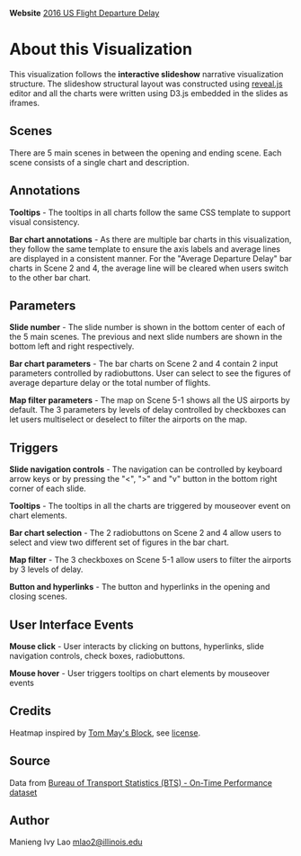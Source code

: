**Website**  [2016 US Flight Departure Delay](https://ivyieng.github.io/final/flights)

# About this Visualization
This visualization follows the **interactive slideshow** narrative visualization structure. The slideshow structural layout was constructed using [reveal.js](http://lab.hakim.se/reveal-js) editor and all the charts were written using D3.js embedded in the slides as iframes.

## Scenes
There are 5 main scenes in between the opening and ending scene. Each scene consists of a single chart and description.

## Annotations
**Tooltips** - The tooltips in all charts follow the same CSS template to support visual consistency.

**Bar chart annotations** - As there are multiple bar charts in this visualization, they follow the same template to ensure the axis labels and average lines are displayed in a consistent manner. For the "Average Departure Delay" bar charts in Scene 2 and 4, the average line will be cleared when users switch to the other bar chart.

## Parameters
**Slide number** - The slide number is shown in the bottom center of each of the 5 main scenes. The previous and next slide numbers are shown in the bottom left and right respectively.

**Bar chart parameters** - The bar charts on Scene 2 and 4 contain 2 input parameters controlled by radiobuttons. User can select to see the figures of average departure delay or the total number of flights.

**Map filter parameters** - The map on Scene 5-1 shows all the US airports by default. The 3 parameters by levels of delay controlled by checkboxes can let users multiselect or deselect to filter the airports on the map.

## Triggers
**Slide navigation controls** - The navigation can be controlled by keyboard arrow keys or by pressing the "<", ">" and "v" button in the bottom right corner of each slide.

**Tooltips** - The tooltips in all the charts are triggered by mouseover event on chart elements.

**Bar chart selection** - The 2 radiobuttons on Scene 2 and 4 allow users to select and view two different set of figures in the bar chart.

**Map filter** - The 3 checkboxes on Scene 5-1 allow users to filter the airports by 3 levels of delay.

**Button and hyperlinks** - The button and hyperlinks in the opening and closing scenes.

## User Interface Events
**Mouse click** - User interacts by clicking on buttons, hyperlinks, slide navigation controls, check boxes, radiobuttons.

**Mouse hover** - User triggers tooltips on chart elements by mouseover events


## Credits
Heatmap inspired by [Tom May's Block](http://bl.ocks.org/tjdecke/5558084), see [license](/license/heatmap-license.txt).

## Source
Data from [Bureau of Transport Statistics (BTS) - On-Time Performance dataset](https://www.transtats.bts.gov/DL_SelectFields.asp?Table_ID=236&DB_Short_Name=On-Time)

## Author
Manieng Ivy Lao
[mlao2@illinois.edu](mlao2@illinois.edu)
